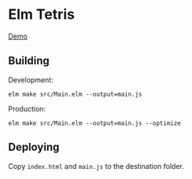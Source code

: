 # Elm Tetris

[Demo](https://aistrate.github.io/elm-tetris/index.html)

## Building

Development:

```
elm make src/Main.elm --output=main.js
```

Production:

```
elm make src/Main.elm --output=main.js --optimize
```

## Deploying

Copy `index.html` and `main.js` to the destination folder.
